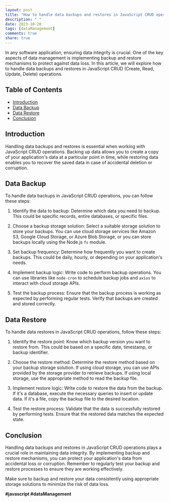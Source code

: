```yaml
---
layout: post
title: "How to handle data backups and restores in JavaScript CRUD operations."
description: " "
date: 2023-10-20
tags: [dataManagement]
comments: true
share: true
---
```


In any software application, ensuring data integrity is crucial. One of the key aspects of data management is implementing backup and restore mechanisms to protect against data loss. In this article, we will explore how to handle data backups and restores in JavaScript CRUD (Create, Read, Update, Delete) operations.

## Table of Contents
- [Introduction](#introduction)
- [Data Backup](#data-backup)
- [Data Restore](#data-restore)
- [Conclusion](#conclusion)

## Introduction<a name="introduction"></a>
Handling data backups and restores is essential when working with JavaScript CRUD operations. Backing up data allows you to create a copy of your application's data at a particular point in time, while restoring data enables you to recover the saved data in case of accidental deletion or corruption.

## Data Backup<a name="data-backup"></a>
To handle data backups in JavaScript CRUD operations, you can follow these steps:

1. Identify the data to backup: Determine which data you need to backup. This could be specific records, entire databases, or specific files.

2. Choose a backup storage solution: Select a suitable storage solution to store your backups. You can use cloud storage services like Amazon S3, Google Cloud Storage, or Azure Blob Storage, or you can store backups locally using the Node.js `fs` module.

3. Set backup frequency: Determine how frequently you want to create backups. This could be daily, hourly, or depending on your application's needs.

4. Implement backup logic: Write code to perform backup operations. You can use libraries like `node-cron` to schedule backup jobs and `axios` to interact with cloud storage APIs.

5. Test the backup process: Ensure that the backup process is working as expected by performing regular tests. Verify that backups are created and stored correctly.

## Data Restore<a name="data-restore"></a>
To handle data restores in JavaScript CRUD operations, follow these steps:

1. Identify the restore point: Know which backup version you want to restore from. This could be based on a specific date, timestamp, or backup identifier.

2. Choose the restore method: Determine the restore method based on your backup storage solution. If using cloud storage, you can use APIs provided by the storage provider to retrieve backups. If using local storage, use the appropriate method to read the backup file.

3. Implement restore logic: Write code to restore the data from the backup. If it's a database, execute the necessary queries to insert or update data. If it's a file, copy the backup file to the desired location.

4. Test the restore process: Validate that the data is successfully restored by performing tests. Ensure that the restored data matches the expected state.

## Conclusion<a name="conclusion"></a>
Handling data backups and restores in JavaScript CRUD operations plays a crucial role in maintaining data integrity. By implementing backup and restore mechanisms, you can protect your application's data from accidental loss or corruption. Remember to regularly test your backup and restore processes to ensure they are working effectively.

Make sure to backup and restore your data consistently using appropriate storage solutions to minimize the risk of data loss.

**#javascript #dataManagement**